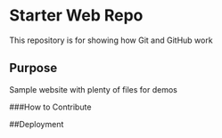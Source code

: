 # Starter Web Repo

This repository is for showing how Git and GitHub work

## Purpose

Sample website with plenty of files for demos

###How to Contribute

##Deployment